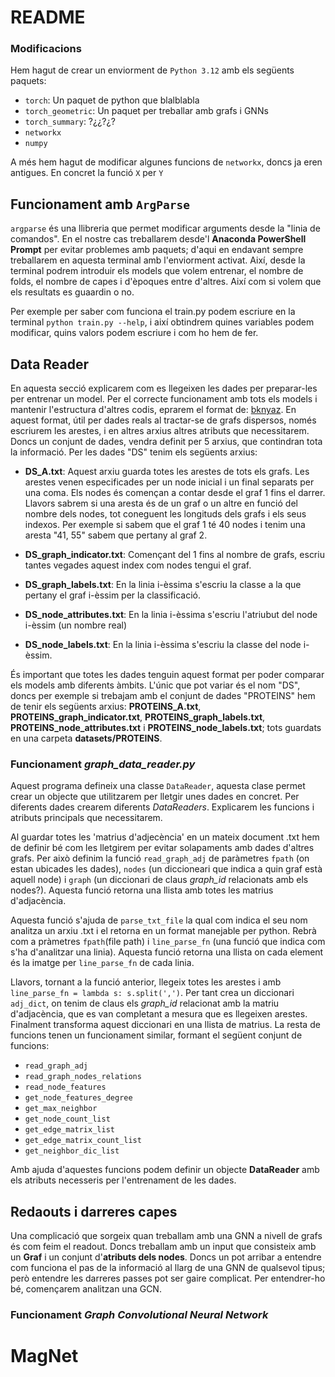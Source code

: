 # README




### Modificacions

Hem hagut de crear un enviorment de `Python 3.12` amb els següents paquets:

-   `torch`: Un paquet de python que blalblabla
-   `torch_geometric`: Un paquet per treballar amb grafs i GNNs
-   `torch_summary`: ?¿¿?¿?
-   `networkx` 
-   `numpy`

A més hem hagut de modificar algunes funcions de `networkx`, doncs ja eren antigues. En concret la funció `X` per `Y`

## Funcionament amb `ArgParse` 

`argparse` és una llibreria que permet modificar arguments desde la "linia de comandos". En el nostre cas treballarem desde'l **Anaconda PowerShell Prompt** per evitar problemes amb paquets; d'aqui en endavant sempre treballarem en aquesta terminal amb l'enviorment activat. Així, desde la terminal podrem introduir els models que volem entrenar, el nombre de folds,  el nombre de capes i d'èpoques entre d'altres. Així com si volem que els resultats es guaardin o no.

Per exemple per saber com funciona el train.py podem escriure en la terminal `python train.py --help`, i així obtindrem quines variables podem modificar, quins valors podem escriure i com ho hem de fer.

## Data Reader

En aquesta secció explicarem com es llegeixen les dades per preparar-les per entrenar un model. Per el correcte funcionament amb tots els models i mantenir l'estructura d'altres codis, eprarem el format de: [bknyaz](https://github.com/bknyaz/graph_nn). En aquest format, útil per dades reals al tractar-se de grafs dispersos, només escriurem les arestes, i en altres arxius altres atributs que necessitarem. Doncs un conjunt de dades, vendra definit per 5 arxius, que contindran tota la informació. Per les dades "DS" tenim els següents arxius:

-   **DS_A.txt**: Aquest arxiu guarda totes les arestes de tots els grafs. Les arestes venen especificades per un node inicial i un final separats per una coma. Els nodes és començan a contar desde el graf 1 fins el darrer. Llavors sabrem si una aresta és de un graf o un altre en funció del nombre dels nodes, tot coneguent les longituds dels grafs i els seus indexos. Per exemple si sabem que el graf 1 té 40 nodes i tenim una aresta "41, 55" sabem que pertany al graf 2.

-   **DS_graph_indicator.txt**: Començant del 1 fins al nombre de grafs, escriu tantes vegades aquest index com nodes tengui el graf. 

-   **DS_graph_labels.txt**: En la linia i-èssima s'escriu la classe a la que pertany el graf i-èssim per la classificació.

-   **DS_node_attributes.txt**: En la linia i-èssima s'escriu l'atriubut del node i-èssim (un nombre real)

-   **DS_node_labels.txt**: En la linia i-èssima s'escriu la classe del node i-èssim.

És important que totes les dades tenguin aquest format per poder comparar els models amb diferents àmbits. L'únic que pot variar és el nom "DS", doncs per exemple si trebajam amb el conjunt de dades "PROTEINS" hem de tenir els següents arxius:
**PROTEINS_A.txt**, **PROTEINS_graph_indicator.txt**, **PROTEINS_graph_labels.txt**, **PROTEINS_node_attributes.txt** i **PROTEINS_node_labels.txt**; tots guardats en una carpeta **datasets/PROTEINS**.

### Funcionament *graph_data_reader.py*

Aquest programa defineix una classe `DataReader`, aquesta clase permet crear un objecte que utilitzarem per lletgir  unes dades en concret. Per diferents dades crearem diferents *DataReaders*. Explicarem les funcions i atributs principals que necessitarem.

Al guardar totes les 'matrius d'adjecència' en un mateix document .txt hem de definir bé com les lletgirem per evitar solapaments amb dades d'altres grafs. Per això definim la funció `read_graph_adj` de paràmetres `fpath` (on estan ubicades les dades), `nodes` (un diccioneari que indica a quin graf està aquell node) i `graph` (un diccionari de claus *graph_id* relacionats amb els nodes?). Aquesta funció retorna una llista amb totes les matrius d'adjacència. 

Aquesta funció s'ajuda de `parse_txt_file` la qual com indica el seu nom analitza un arxiu .txt i el retorna en un format manejable per python. Rebrà com a pràmetres `fpath`(file path) i `line_parse_fn` (una funció que indica com s'ha d'analitzar una linia). Aquesta funció retorna una llista on cada element és la imatge per `line_parse_fn` de cada linia. 

Llavors, tornant a la funció anterior, llegeix totes les arestes i amb `line_parse_fn = lambda s: s.split(',')`. Per tant crea un diccionari `adj_dict`, on tenim de claus els *graph_id* relacionat amb la matriu d'adjacència, que es van completant a mesura que es llegeixen arestes. Finalment transforma aquest diccionari en una llista de matrius. La resta de funcions tenen un funcionament similar, formant el següent conjunt de funcions:

-   `read_graph_adj`
-   `read_graph_nodes_relations`
-   `read_node_features`
-   `get_node_features_degree`
-   `get_max_neighbor`
-   `get_node_count_list`
-   `get_edge_matrix_list`
-   `get_edge_matrix_count_list`
-   `get_neighbor_dic_list`

Amb ajuda d'aquestes funcions podem definir un objecte **DataReader** amb els atributs necesseris per l'entrenament de les dades. 

## Redaouts i darreres capes

Una complicació que sorgeix quan treballam amb una GNN a nivell de grafs és com feim el readout. Doncs treballam amb un input que consisteix amb un **Graf** i un conjunt d'**atributs dels nodes**. Doncs un pot arribar a entendre com funciona el pas de la informació al llarg de una GNN de qualsevol tipus; però entendre les darreres passes pot ser gaire complicat. Per entendrer-ho bé, començarem analitzan una GCN.

### Funcionament *Graph Convolutional Neural Network*

# MagNet